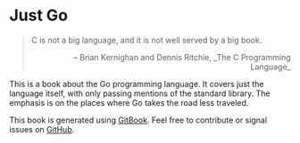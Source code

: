 # Just Go

> C is not a big language, and it is not well served by a big book.
>
><p style="text-align:right">– Brian Kernighan and Dennis Ritchie,
>_The C Programming Language_</p>

This is a book about the Go programming language. It covers just the language
itself, with only passing mentions of the standard library. The emphasis is
on the places where Go takes the road less traveled.

This book is generated using [GitBook](http://www.gitbook.io). Feel free to
contribute or signal issues on [GitHub](http://www.github.com/pto/JustGo).
